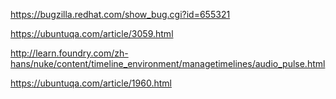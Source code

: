 
https://bugzilla.redhat.com/show_bug.cgi?id=655321

https://ubuntuqa.com/article/3059.html

http://learn.foundry.com/zh-hans/nuke/content/timeline_environment/managetimelines/audio_pulse.html

https://ubuntuqa.com/article/1960.html


